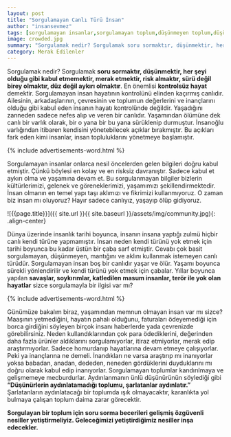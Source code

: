 ```yaml
---
layout: post
title: "Sorgulamayan Canlı Türü İnsan"
author: "insansevmez"
tags: [sorgulamayan insanlar,sorgulamayan toplum,düşünmeyen toplum,düşünmeyen toplum, sorgulamayan millet,toplumsal sorunlar]
image: crowded.jpg
summary: "Sorgulamak nedir? Sorgulamak soru sormaktır, düşünmektir, her şeyi olduğu gibi kabul etmemektir, merak etmektir, risk almaktır, sürü değil birey olmaktır, düz değil aykırı olmaktır. En önemlisi kontrolsüz hayat demektir. Sorgulamayan insan hayatının kontrolünü elinden kaçırmış canlıdır. Ailesinin, arkadaşlarının, çevresinin ve toplumun değerlerini ve inançlarını olduğu gibi kabul eden insanın hayatı kontrolünde değildir."
category: Merak Edilenler
---
```

Sorgulamak nedir? Sorgulamak **soru sormaktır, düşünmektir, her şeyi olduğu gibi kabul etmemektir, merak etmektir, risk almaktır, sürü değil birey olmaktır, düz değil aykırı olmaktır**. En önemlisi **kontrolsüz hayat** demektir. Sorgulamayan insan hayatının kontrolünü elinden kaçırmış canlıdır. Ailesinin, arkadaşlarının, çevresinin ve toplumun değerlerini ve inançlarını olduğu gibi kabul eden insanın hayatı kontrolünde değildir. Yaşadığını zanneden sadece nefes alıp ve veren bir canlıdır. Yaşamından ölümüne dek canlı bir varlık olarak, bir o yana bir bu yana sürüklenip durmuştur. İnsanoğlu varlığından itibaren kendisini yönetebilecek açıklar bırakmıştır. Bu açıkları fark eden kimi insanlar, insan topluluklarını yönetmeye başlamıştır. 

{% include advertisements-word.html %}

Sorgulamayan insanlar onlarca nesil öncelerden gelen bilgileri doğru kabul etmiştir. Çünkü böylesi en kolay ve en risksiz davranıştır. Sadece kabul et aykırı olma ve yaşamına devam et. Bu sorgulanmayan bilgiler bizlerin kültürlerimizi, gelenek ve göreneklerimizi, yaşamımızı şekillendirmektedir. İnsan olmanın en temel yapı taşı aklımızı ve fikrimizi kullanmıyoruz. O zaman biz insan mı oluyoruz? Hayır sadece canlıyız, yaşayıp ölüp gidiyoruz. 

![{{page.title}}]({{ site.url }}{{ site.baseurl }}/assets/img/community.jpg){: .align-center}

Dünya üzerinde insanlık tarihi boyunca, insanın insana yaptığı zulmü hiçbir canlı kendi türüne yapmamıştır. İnsan neden kendi türünü yok etmek için tarihi boyunca bu kadar üstün bir çaba sarf etmiştir. Cevabı çok basit sorgulamayan, düşünmeyen, mantığını ve aklını kullanmak istemeyen canlı türüdür. Sorgulamayan insan boş bir canlıdır yaşar ve ölür. Yaşamı boyunca sürekli yönlendirilir ve kendi türünü yok etmek için çabalar. Yıllar boyunca yapılan **savaşlar, soykırımlar, katledilen masum insanlar, terör ile yok olan hayatlar** sizce sorgulamayla bir ilgisi var mı? 

{% include advertisements-word.html %}

Günümüze bakalım biraz, yaşamından memnun olmayan insan var mı sizce? Maaşının yetmediğini, hayatın pahalı olduğunu, faturaları ödeyemediği için borca girdiğini söyleyen birçok insanı haberlerde yada çevrenizde görebilirsiniz. Neden kullandıklarından çok para ödediklerini, değerinden daha fazla ürünler aldıklarını sorgulamıyorlar, itiraz etmiyorlar, merak edip araştırmıyorlar. Sadece homurdanıp hayatlarına devam etmeye çalışıyorlar. Peki ya inançlarına ne demeli. İnandıkları ne varsa araştırıp mı inanıyorlar yoksa babadan, anadan, dededen, neneden gördüklerini duyduklarını mı doğru olarak kabul edip inanıyorlar. Sorgulamayan toplumlar kandırılmaya ve gelişmemeye mecburdurlar. Aydınlanmanın ünlü düşünürünün söylediği gibi  **“Düşünürlerin aydınlatamadığı toplumu, şarlatanlar aydınlatır.”** Şarlatanların aydınlatacağı bir toplumda ışık olmayacaktır, karanlıkta yol bulmaya çalışan toplum daima zarar görecektir.

**Sorgulayan bir toplum için soru sorma becerileri gelişmiş özgüvenli nesiller yetiştirmeliyiz. Geleceğimizi yetiştirdiğimiz nesiller inşa edecekler.** 



